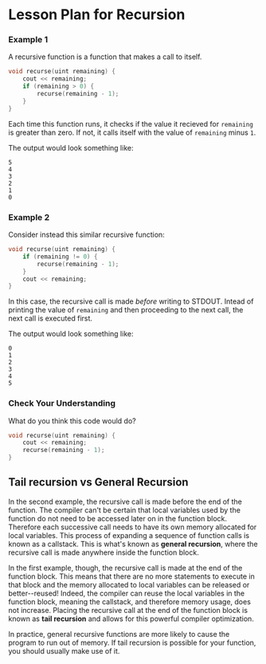 
# Lesson Plan for Recursion

### Example 1

A recursive function is a function that makes a call to itself.

```cpp
void recurse(uint remaining) {
	cout << remaining;
	if (remaining > 0) {
		recurse(remaining - 1);
	}
}
```

Each time this function runs, it checks if the value it recieved for `remaining` is greater than zero. If not, it calls itself with the value of `remaining` minus `1`.

The output would look something like:

```
5
4
3
2
1
0
```

### Example 2


Consider instead this similar recursive function:

```cpp
void recurse(uint remaining) {
	if (remaining != 0) {
		recurse(remaining - 1);
	}
	cout << remaining;
}
```

In this case, the recursive call is made _before_ writing to STDOUT. Intead of printing the value of `remaining` and then proceeding to the next call, the next call is executed first.

The output would look something like:

```
0
1
2
3
4
5
```

### Check Your Understanding

What do you think this code would do?

```cpp
void recurse(uint remaining) {
	cout << remaining;
	recurse(remaining - 1);
}
```

## Tail recursion vs General Recursion

In the second example, the recursive call is made before the end of the function. The compiler can't be certain that local variables used by the function do not need to be accessed later on in the function block. Therefore each successive call needs to have its own memory allocated for local variables. This process of expanding a sequence of function calls is known as a callstack. This is what's known as __general recursion__, where the recursive call is made anywhere inside the function block.

In the first example, though, the recursive call is made at the end of the function block. This means that there are no more statements to execute in that block and the memory allocated to local variables can be released or better--reused! Indeed, the compiler can reuse the local variables in the function block, meaning the callstack, and therefore memory usage, does not increase. Placing the recursive call at the end of the function block is known as __tail recursion__ and allows for this powerful compiler optimization.

In practice, general recursive functions are more likely to cause the program to run out of memory. If tail recursion is possible for your function, you should usually make use of it.
